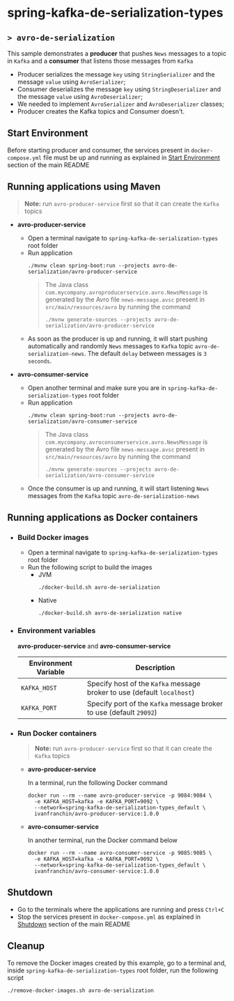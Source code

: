 # spring-kafka-de-serialization-types
## `> avro-de-serialization`

This sample demonstrates a **producer** that pushes `News` messages to a topic in `Kafka` and a **consumer** that listens those messages from `Kafka`
- Producer serializes the message `key` using `StringSerializer` and the message `value` using `AvroSerializer`;
- Consumer deserializes the message `key` using `StringDeserializer` and the message `value` using `AvroDeserializer`;
- We needed to implement `AvroSerializer` and `AvroDeserializer` classes;
- Producer creates the Kafka topics and Consumer doesn't.

## Start Environment

Before starting producer and consumer, the services present in `docker-compose.yml` file must be up and running as explained in [Start Environment](https://github.com/ivangfr/spring-kafka-de-serialization-types#start-environment) section of the main README

## Running applications using Maven

> **Note:** run `avro-producer-service` first so that it can create the `Kafka` topics

- **avro-producer-service**

  - Open a terminal navigate to `spring-kafka-de-serialization-types` root folder
  - Run application
    ```
    ./mvnw clean spring-boot:run --projects avro-de-serialization/avro-producer-service
    ```
    > The Java class `com.mycompany.avroproducerservice.avro.NewsMessage` is generated by the Avro file `news-message.avsc` present in `src/main/resources/avro` by running the command
    > ```
    > ./mvnw generate-sources --projects avro-de-serialization/avro-producer-service
    > ```
  - As soon as the producer is up and running, it will start pushing automatically and randomly `News` messages to `Kafka` topic `avro-de-serialization-news`. The default `delay` between messages is `3 seconds`.

- **avro-consumer-service**

  - Open another terminal and make sure you are in `spring-kafka-de-serialization-types` root folder
  - Run application
    ```
    ./mvnw clean spring-boot:run --projects avro-de-serialization/avro-consumer-service
    ```
    > The Java class `com.mycompany.avroconsumerservice.avro.NewsMessage` is generated by the Avro file `news-message.avsc` present in `src/main/resources/avro` by running the command
    > ```
    > ./mvnw generate-sources --projects avro-de-serialization/avro-consumer-service
    > ```
  - Once the consumer is up and running, it will start listening `News` messages from the `Kafka` topic `avro-de-serialization-news`

## Running applications as Docker containers

- ### Build Docker images

  - Open a terminal navigate to `spring-kafka-de-serialization-types` root folder
  - Run the following script to build the images
    - JVM
      ```
      ./docker-build.sh avro-de-serialization
      ```
    - Native
      ```
      ./docker-build.sh avro-de-serialization native
      ```

- ### Environment variables

  **avro-producer-service** and **avro-consumer-service**

  | Environment Variable | Description                                                             |
  | -------------------- | ----------------------------------------------------------------------- |
  | `KAFKA_HOST`         | Specify host of the `Kafka` message broker to use (default `localhost`) |
  | `KAFKA_PORT`         | Specify port of the `Kafka` message broker to use (default `29092`)     |

- ### Run Docker containers

  > **Note:** run `avro-producer-service` first so that it can create the `Kafka` topics

  - **avro-producer-service**

    In a terminal, run the following Docker command
    ```
    docker run --rm --name avro-producer-service -p 9084:9084 \
      -e KAFKA_HOST=kafka -e KAFKA_PORT=9092 \
      --network=spring-kafka-de-serialization-types_default \
      ivanfranchin/avro-producer-service:1.0.0
    ```

  - **avro-consumer-service**

    In another terminal, run the Docker command below
    ```
    docker run --rm --name avro-consumer-service -p 9085:9085 \
      -e KAFKA_HOST=kafka -e KAFKA_PORT=9092 \
      --network=spring-kafka-de-serialization-types_default \
      ivanfranchin/avro-consumer-service:1.0.0
    ```
  
## Shutdown

- Go to the terminals where the applications are running and press `Ctrl+C`
- Stop the services present in `docker-compose.yml` as explained in [Shutdown](https://github.com/ivangfr/spring-kafka-de-serialization-types#shutdown) section of the main README

## Cleanup

To remove the Docker images created by this example, go to a terminal and, inside `spring-kafka-de-serialization-types` root folder, run the following script
```
./remove-docker-images.sh avro-de-serialization
```
